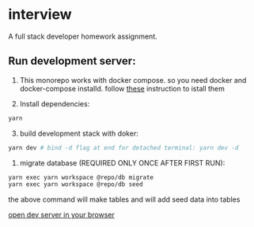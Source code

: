 # interview
A full stack developer homework assignment.

## Run development server:
1. This monorepo works with docker compose. so you need docker and docker-compose installd.
follow [these](https://docs.docker.com/engine/install) instruction to istall them

2. Install dependencies:
```sh
yarn
```

3. build development stack with doker:
```sh
yarn dev # bind -d flag at end for detached terminal: yarn dev -d
```

1. migrate database (REQUIRED ONLY ONCE AFTER FIRST RUN):
```sh
yarn exec yarn workspace @repo/db migrate
yarn exec yarn workspace @repo/db seed
```
the above command will make tables and will add seed data into tables

[open dev server in your browser](http://127.0.0.1:8080/)
